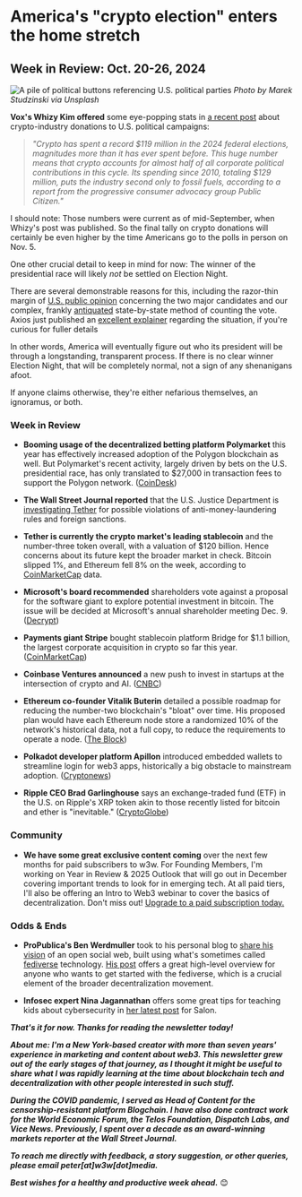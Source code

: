 # America's "crypto election" enters the home stretch
## Week in Review: Oct. 20-26, 2024

![A pile of political buttons referencing U.S. political parties](https://w3w.news/img/marek-studzinski-1920.jpg)
*Photo by Marek Studzinski via Unsplash*

<!-- ~100 words riffing on Axios article on the election... -->

**Vox's Whizy Kim offered** some eye-popping stats in [a recent post](https://www.vox.com/money/371597/crypto-politics-spending-2024-elections-trump) about crypto-industry donations to U.S. political campaigns:  

*<blockquote>"Crypto has spent a record $119 million in the 2024 federal elections, magnitudes more than it has ever spent before. This huge number means that crypto accounts for almost half of all corporate political contributions in this cycle. Its spending since 2010, totaling $129 million, puts the industry second only to fossil fuels, according to a report from the progressive consumer advocacy group Public Citizen."</blockquote>*

I should note: Those numbers were current as of mid-September, when Whizy's post was published. So the final tally on crypto donations will certainly be even higher by the time Americans go to the polls in person on Nov. 5.

One other crucial detail to keep in mind for now: The winner of the presidential race will likely *not* be settled on Election Night.

There are several demonstrable reasons for this, including the razor-thin margin of [U.S. public opinion](https://www.nytimes.com/2024/10/25/us/politics/poll-harris-trump-times-siena.html) concerning the two major candidates and our complex, frankly [antiquated](https://www.harvardmagazine.com/2020/07/why-do-we-still-have-the-electoral-college) state-by-state method of counting the vote. Axios just published an [excellent explainer](https://www.axios.com/2024/10/24/election-results-timing-vote-count) regarding the situation, if you're curious for fuller details

In other words, America will eventually figure out who its president will be through a longstanding, transparent process. If there is no clear winner Election Night, that will be completely normal, not a sign of any shenanigans afoot.

If anyone claims otherwise, they're either nefarious themselves, an ignoramus, or both.

### Week in Review

- **Booming usage of the decentralized betting platform Polymarket** this year has effectively increased adoption of the Polygon blockchain as well. But Polymarket's recent activity, largely driven by bets on the U.S. presidential race, has only translated to $27,000 in transaction fees to support the Polygon network. ([CoinDesk](https://www.coindesk.com/tech/2024/10/25/polymarket-is-huge-success-for-polygon-blockchain-everywhere-but-the-bottom-line/))

- **The Wall Street Journal reported** that the U.S. Justice Department is [investigating Tether](https://www.wsj.com/finance/currencies/federal-investigators-probe-cryptocurrency-firm-tether-a13804e5?st=of6sHg&reflink=desktopwebshare_permalink) for possible violations of anti-money-laundering rules and foreign sanctions.

- **Tether is currently the crypto market's leading stablecoin** and the number-three token overall, with a valuation of $120 billion. Hence concerns about its future kept the broader market in check. Bitcoin slipped 1%, and Ethereum fell 8% on the week, according to [CoinMarketCap](https://coinmarketcap.com/) data.

- **Microsoft's board recommended** shareholders vote against a proposal for the software giant to explore potential investment in bitcoin. The issue will be decided at Microsoft's annual shareholder meeting Dec. 9. ([Decrypt](https://decrypt.co/288185/microsoft-asks-shareholders-vote-against-investing-bitcoin-sec-filing))

- **Payments giant Stripe** bought stablecoin platform Bridge for $1.1 billion, the largest corporate acquisition in crypto so far this year. ([CoinMarketCap](https://finance.yahoo.com/news/stripe-acquires-stablecoin-platform-bridge-074714853.html))

- **Coinbase Ventures announced** a new push to invest in startups at the intersection of crypto and AI. ([CNBC](https://www.msn.com/en-us/money/other/coinbase-ventures-lead-talks-about-fund-s-new-ai-and-crypto-investing-strategy/vi-AA1sRUdy))

- **Ethereum co-founder Vitalik Buterin** detailed a possible roadmap for reducing the number-two blockchain's "bloat" over time. His proposed plan would have each Ethereum node store a randomized 10% of the network's historical data, not a full copy, to reduce the requirements to operate a node. ([The Block](https://www.theblock.co/post/323176/vitalik-buterin-outlines-ways-to-reduce-ethereums-bloat-in-purge-upgrade-roadmap))

- **Polkadot developer platform Apillon** introduced embedded wallets to streamline login for web3 apps, historically a big obstacle to mainstream adoption. ([Cryptonews](https://cryptonews.com/news/polkadot-developer-platform-launches-embedded-wallet-for-seamless-web3-login/))

- **Ripple CEO Brad Garlinghouse** says an exchange-traded fund (ETF) in the U.S. on Ripple's XRP token akin to those recently listed for bitcoin and ether is "inevitable." ([CryptoGlobe](https://www.cryptoglobe.com/latest/2024/10/a-spot-etf-for-xrp-is-just-inevitable-says-ripple-ceo-brad-garlinghouse/))

### Community

- **We have some great exclusive content coming** over the next few months for paid subscribers to w3w. For Founding Members, I'm working on Year in Review & 2025 Outlook that will go out in December covering important trends to look for in emerging tech. At all paid tiers, I'll also be offering an Intro to Web3 webinar to cover the basics of decentralization. Don't miss out! [Upgrade to a paid subscription today.](https://w3wnews.substack.com/subscribe)   

### Odds & Ends

- **ProPublica's Ben Werdmuller** took to his personal blog to [share his vision](https://werd.io/2024/helping-to-build-the-open-social-web) of an open social web, built using what's sometimes called [fediverse](https://en.wikipedia.org/wiki/Fediverse) technology. [His post](https://werd.io/2024/helping-to-build-the-open-social-web) offers a great high-level overview for anyone who wants to get started with the fediverse, which is a crucial element of the broader decentralization movement.

- **Infosec expert Nina Jagannathan** offers some great tips for teaching kids about cybersecurity in [her latest post](https://www.salon.com/2024/10/21/how-to-teach-kids-about-cybersecurity/) for Salon.

_**That's it for now. Thanks for reading the newsletter today!**_

_**About me: I'm a New York-based creator with more than seven years' experience in marketing and content about web3. This newsletter grew out of the early stages of that journey, as I thought it might be useful to share what I was rapidly learning at the time about blockchain tech and decentralization with other people interested in such stuff.**_

 _**During the COVID pandemic, I served as Head of Content for the censorship-resistant platform Blogchain. I have also done contract work for the World Economic Forum, the Telos Foundation, Dispatch Labs, and Vice News. Previously, I spent over a decade as an award-winning markets reporter at the Wall Street Journal.**_

 _**To reach me directly with feedback, a story suggestion, or other queries, please email peter[at]w3w[dot]media.**_

 _**Best wishes for a healthy and productive week ahead.**_ 😊
